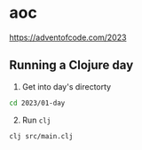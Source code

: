 # aoc

https://adventofcode.com/2023

## Running a Clojure day

1. Get into day's directorty

```sh
cd 2023/01-day
```

2. Run `clj`

```sh
clj src/main.clj
```
